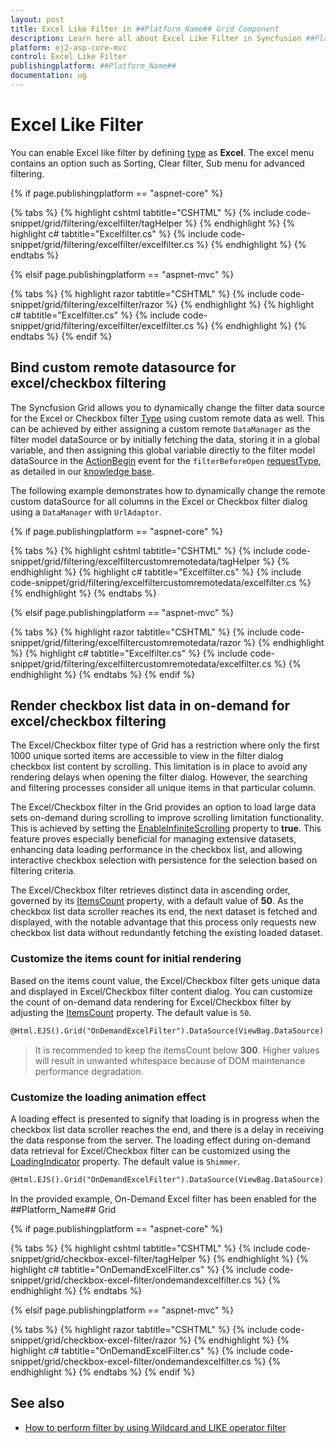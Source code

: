 ```yaml
---
layout: post
title: Excel Like Filter in ##Platform_Name## Grid Component
description: Learn here all about Excel Like Filter in Syncfusion ##Platform_Name## Grid component of Syncfusion Essential JS 2 and more.
platform: ej2-asp-core-mvc
control: Excel Like Filter
publishingplatform: ##Platform_Name##
documentation: ug
---
```



# Excel Like Filter

You can enable Excel like filter by defining [type](https://help.syncfusion.com/cr/aspnetcore-js2/Syncfusion.EJ2.Grids.GridFilterSettings.html#Syncfusion_EJ2_Grids_GridFilterSettings_Type) as **Excel**. The excel menu contains an option such as Sorting, Clear filter, Sub menu for advanced filtering.

{% if page.publishingplatform == "aspnet-core" %}

{% tabs %}
{% highlight cshtml tabtitle="CSHTML" %}
{% include code-snippet/grid/filtering/excelfilter/tagHelper %}
{% endhighlight %}
{% highlight c# tabtitle="Excelfilter.cs" %}
{% include code-snippet/grid/filtering/excelfilter/excelfilter.cs %}
{% endhighlight %}
{% endtabs %}

{% elsif page.publishingplatform == "aspnet-mvc" %}

{% tabs %}
{% highlight razor tabtitle="CSHTML" %}
{% include code-snippet/grid/filtering/excelfilter/razor %}
{% endhighlight %}
{% highlight c# tabtitle="Excelfilter.cs" %}
{% include code-snippet/grid/filtering/excelfilter/excelfilter.cs %}
{% endhighlight %}
{% endtabs %}
{% endif %}

## Bind custom remote datasource for excel/checkbox filtering

The Syncfusion Grid allows you to dynamically change the filter data source for the Excel or Checkbox filter [Type](https://help.syncfusion.com/cr/aspnetmvc-js2/Syncfusion.EJ2.Grids.GridFilterSettings.html#Syncfusion_EJ2_Grids_GridFilterSettings_Type) using custom remote data as well. This can be achieved by either assigning a custom remote `DataManager` as the filter model dataSource or by initially fetching the data, storing it in a global variable, and then assigning this global variable directly to the filter model dataSource in the [ActionBegin](https://help.syncfusion.com/cr/aspnetmvc-js2/syncfusion.ej2.grids.grid.html#Syncfusion_EJ2_Grids_Grid_ActionBegin) event for the `filterBeforeOpen` [requestType](https://ej2.syncfusion.com/documentation/api/grid/filterEventArgs/#requesttype), as detailed in our [knowledge base](https://support.syncfusion.com/kb/article/10065/how-to-change-the-data-source-for-checkbox-filter-popup-in-grid).

The following example demonstrates how to dynamically change the remote custom dataSource for all columns in the Excel or Checkbox filter dialog using a `DataManager` with `UrlAdaptor`.

{% if page.publishingplatform == "aspnet-core" %}

{% tabs %}
{% highlight cshtml tabtitle="CSHTML" %}
{% include code-snippet/grid/filtering/excelfiltercustomremotedata/tagHelper %}
{% endhighlight %}
{% highlight c# tabtitle="Excelfilter.cs" %}
{% include code-snippet/grid/filtering/excelfiltercustomremotedata/excelfilter.cs %}
{% endhighlight %}
{% endtabs %}

{% elsif page.publishingplatform == "aspnet-mvc" %}

{% tabs %}
{% highlight razor tabtitle="CSHTML" %}
{% include code-snippet/grid/filtering/excelfiltercustomremotedata/razor %}
{% endhighlight %}
{% highlight c# tabtitle="Excelfilter.cs" %}
{% include code-snippet/grid/filtering/excelfiltercustomremotedata/excelfilter.cs %}
{% endhighlight %}
{% endtabs %}
{% endif %}

## Render checkbox list data in on-demand for excel/checkbox filtering

The Excel/Checkbox filter type of Grid has a restriction where only the first 1000 unique sorted items are accessible to view in the filter dialog checkbox list content by scrolling. This limitation is in place to avoid any rendering delays when opening the filter dialog. However, the searching and filtering processes consider all unique items in that particular column.

The Excel/Checkbox filter in the Grid provides an option to load large data sets on-demand during scrolling to improve scrolling limitation functionality. This is achieved by setting the [EnableInfiniteScrolling](https://help.syncfusion.com/cr/aspnetmvc-js2/Syncfusion.EJ2.Grids.GridFilterSettings.html#Syncfusion_EJ2_Grids_GridFilterSettings_EnableInfiniteScrolling) property to **true**. This feature proves especially beneficial for managing extensive datasets, enhancing data loading performance in the checkbox list, and allowing interactive checkbox selection with persistence for the selection based on filtering criteria.

The Excel/Checkbox filter retrieves distinct data in ascending order, governed by its [ItemsCount](https://help.syncfusion.com/cr/aspnetmvc-js2/Syncfusion.EJ2.Grids.GridFilterSettings.html#Syncfusion_EJ2_Grids_GridFilterSettings_ItemsCount)  property, with a default value of **50**. As the checkbox list data scroller reaches its end, the next dataset is fetched and displayed, with the notable advantage that this process only requests new checkbox list data without redundantly fetching the existing loaded dataset.

### Customize the items count for initial rendering

Based on the items count value, the Excel/Checkbox filter gets unique data and displayed in Excel/Checkbox filter content dialog. You can customize the count of on-demand data rendering for Excel/Checkbox filter by adjusting the [ItemsCount](https://help.syncfusion.com/cr/aspnetmvc-js2/Syncfusion.EJ2.Grids.GridFilterSettings.html#Syncfusion_EJ2_Grids_GridFilterSettings_ItemsCount) property. The default value is `50`.

```html
@Html.EJS().Grid("OnDemandExcelFilter").DataSource(ViewBag.DataSource).FilterSettings(Filter => Filter.EnableInfiniteScrolling(true).ItemsCount(40))
```

> It is recommended to keep the itemsCount below **300**. Higher values will result in unwanted whitespace because of DOM maintenance performance degradation.

### Customize the loading animation effect

A loading effect is presented to signify that loading is in progress when the checkbox list data scroller reaches the end, and there is a delay in receiving the data response from the server. The loading effect during on-demand data retrieval for Excel/Checkbox filter can be customized using the [LoadingIndicator](https://help.syncfusion.com/cr/aspnetmvc-js2/Syncfusion.EJ2.Grids.GridFilterSettings.html#Syncfusion_EJ2_Grids_GridFilterSettings_LoadingIndicator) property. The default value is `Shimmer`.

```html
@Html.EJS().Grid("OnDemandExcelFilter").DataSource(ViewBag.DataSource).FilterSettings(Filter => Filter.EnableInfiniteScrolling(true).LoadingIndicator(Syncfusion.EJ2.Grids.IndicatorType.Spinner))
```

In the provided example, On-Demand Excel filter has been enabled for the ##Platform_Name## Grid

{% if page.publishingplatform == "aspnet-core" %}

{% tabs %}
{% highlight cshtml tabtitle="CSHTML" %}
{% include code-snippet/grid/checkbox-excel-filter/tagHelper %}
{% endhighlight %}
{% highlight c# tabtitle="OnDemandExcelFilter.cs" %}
{% include code-snippet/grid/checkbox-excel-filter/ondemandexcelfilter.cs %}
{% endhighlight %}
{% endtabs %}

{% elsif page.publishingplatform == "aspnet-mvc" %}

{% tabs %}
{% highlight razor tabtitle="CSHTML" %}
{% include code-snippet/grid/checkbox-excel-filter/razor %}
{% endhighlight %}
{% highlight c# tabtitle="OnDemandExcelFilter.cs" %}
{% include code-snippet/grid/checkbox-excel-filter/ondemandexcelfilter.cs %}
{% endhighlight %}
{% endtabs %}
{% endif %}

## See also

* [How to perform filter by using Wildcard and LIKE operator filter](./filtering/#wildcard-and-like-operator-filter)
